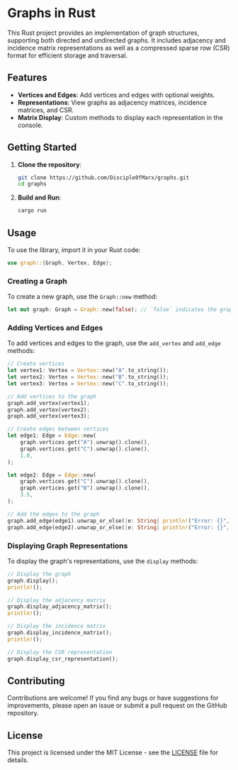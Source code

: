 # Graphs in Rust

This Rust project provides an implementation of graph structures, supporting both directed and undirected graphs. It includes adjacency and incidence matrix representations as well as a compressed sparse row (CSR) format for efficient storage and traversal.

## Features
- **Vertices and Edges**: Add vertices and edges with optional weights.
- **Representations**: View graphs as adjacency matrices, incidence matrices, and CSR.
- **Matrix Display**: Custom methods to display each representation in the console.

## Getting Started
1. **Clone the repository**:
   ```bash
   git clone https://github.com/Disciple0fMarx/graphs.git
   cd graphs
   ```
2. **Build and Run**:
   ```bash
   cargo run
   ``` 

## Usage
To use the library, import it in your Rust code:
```rust
use graph::{Graph, Vertex, Edge};
```

### Creating a Graph
To create a new graph, use the `Graph::new` method:
```rust
let mut graph: Graph = Graph::new(false); // `false` indicates the graph is undirected
```

### Adding Vertices and Edges
To add vertices and edges to the graph, use the `add_vertex` and `add_edge` methods:
```rust
// Create vertices
let vertex1: Vertex = Vertex::new("A".to_string());
let vertex2: Vertex = Vertex::new("B".to_string());
let vertex3: Vertex = Vertex::new("C".to_string());

// Add vertices to the graph
graph.add_vertex(vertex1);
graph.add_vertex(vertex2);
graph.add_vertex(vertex3);

// Create edges between vertices
let edge1: Edge = Edge::new(
    graph.vertices.get("A").unwrap().clone(),
    graph.vertices.get("C").unwrap().clone(),
    1.0,
);

let edge2: Edge = Edge::new(
    graph.vertices.get("C").unwrap().clone(),
    graph.vertices.get("B").unwrap().clone(),
    3.5,
);

// Add the edges to the graph
graph.add_edge(edge1).unwrap_or_else(|e: String| println!("Error: {}", e));
graph.add_edge(edge2).unwrap_or_else(|e: String| println!("Error: {}", e));
```

### Displaying Graph Representations
To display the graph's representations, use the `display` methods:
```rust
// Display the graph
graph.display();
println!();

// Display the adjacency matrix
graph.display_adjacency_matrix();
println!();

// Display the incidence matrix
graph.display_incidence_matrix();
println!();

// Display the CSR representation
graph.display_csr_representation();
```

## Contributing
Contributions are welcome! If you find any bugs or have suggestions for improvements, please open an issue or submit a pull request on the GitHub repository.

## License
This project is licensed under the MIT License - see the [LICENSE](LICENSE) file for details.
